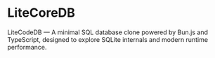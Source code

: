 # LiteCoreDB
LiteCodeDB — A minimal SQL database clone powered by Bun.js and TypeScript, designed to explore SQLite internals and modern runtime performance.
